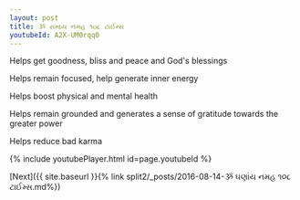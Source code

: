 ```yaml
---
layout: post
title: ૐ રામાય નમહ ૧૦૮ ટાઈમ્સ
youtubeId: A2X-UM0rqq0
---
```

 
 
Helps get goodness, bliss and peace and God's blessings
 
Helps remain focused, help generate inner energy 
 
Helps boost physical and mental health 
 
Helps remain grounded and generates a sense of gratitude towards the greater power 
 
Helps reduce bad karma
 
 
 
 


{% include youtubePlayer.html id=page.youtubeId %}
 
[Next]({{ site.baseurl }}{% link  split2/_posts/2016-08-14-ૐ ઘણાંય નમહ ૧૦૮ ટાઈમ્સ.md%})
 
